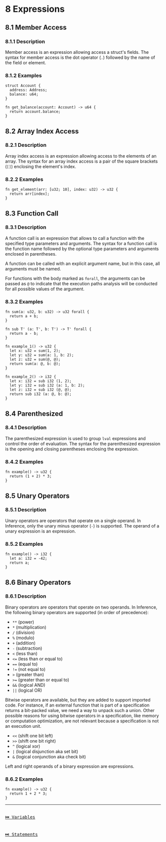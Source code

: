 # 8 Expressions

## 8.1 Member Access

### 8.1.1 Description

Member access is an expression allowing access a struct's fields. The syntax for member access is the dot operator (`.`) followed by the name of the field or element.

### 8.1.2 Examples

```inference
struct Account {
  address: Address;
  balance: u64;
}

fn get_balance(account: Account) -> u64 {
  return account.balance;
}
```

## 8.2 Array Index Access

### 8.2.1 Description

Array index access is an expression allowing access to the elements of an array. The syntax for an array index access is a pair of the square brackets (`[]`) enclosing the element's index.

### 8.2.2 Examples

```inference
fn get_element(arr: [u32; 10], index: u32) -> u32 {
  return arr[index];
}
```

## 8.3 Function Call

### 8.3.1 Description

A function call is an expression that allows to call a function with the specified type parameters and arguments. The syntax for a function call is the function name followed by the optional type parameters and arguments enclosed in parentheses.

A function can be called with an explicit argument name, but in this case, all arguments must be named.

For functions with the body marked as `forall`, the arguments can be passed as `@` to indicate that the execution paths analysis will be conducted for all possible values of the argument.

### 8.3.2 Examples

```inference
fn sum(a: u32, b: u32) -> u32 forall {
  return a + b;
}

fn sub T' (a: T', b: T') -> T' forall {
  return a - b;
}

fn example_1() -> u32 {
  let x: u32 = sum(1, 2);
  let y: u32 = sum(a: 1, b: 2);
  let z: u32 = sum(@, @);
  return sum(a: @, b: @);
}

fn example_2() -> i32 {
  let x: i32 = sub i32 (1, 2);
  let y: i32 = sub i32 (a: 1, b: 2);
  let z: i32 = sub i32 (@, @);
  return sub i32 (a: @, b: @);
}
```

## 8.4 Parenthesized

### 8.4.1 Description

The parenthesized expression is used to group `lval` expressions and control the order of evaluation. The syntax for the parenthesized expression is the opening and closing parentheses enclosing the expression.

### 8.4.2 Examples

```inference
fn example() -> u32 {
  return (1 + 2) * 3;
}
```

## 8.5 Unary Operators

### 8.5.1 Description

Unary operators are operators that operate on a single operand. In Inference, only the unary minus operator (`-`) is supported. The operand of a unary expression is an expression.

### 8.5.2 Examples

```inference
fn example() -> i32 {
  let a: i32 = -42;
  return a;
}
```

## 8.6 Binary Operators

### 8.6.1 Description

Binary operators are operators that operate on two operands. In Inference, the following binary operators are supported (in order of precedence):

- `**` (power)
- `*` (multiplication)
- `/` (division)
- `%` (modulo)
- `+` (addition)
- `-` (subtraction)
- `<` (less than)
- `<=` (less than or equal to)
- `==` (equal to)
- `!=` (not equal to)
- `>` (greater than)
- `>=` (greater than or equal to)
- `&&` (logical AND)
- `||` (logical OR)

Bitwise operators are available, but they are added to support imported code. For instance, if an external function that is part of a specification returns a bit-packed value, we need a way to unpack such a union. Other possible reasons for using bitwise operators in a specification, like memory or computation optimization, are not relevant because a specification is not an execution unit.

- `<<` (shift one bit left)
- `>>` (shift one bit right)
- `^` (logical xor)
- `|` (logical disjunction aka set bit)
- `&` (logical conjunction aka check bit)

Left and right operands of a binary expression are expressions.

### 8.6.2 Examples

```inference
fn example() -> u32 {
  return 1 + 2 * 3;
}
```

---

[<kbd><br>⏮️ Variables<br><br></kbd>](./variables.md)
[<kbd><br>⏭️ Statements<br><br></kbd>](./statements.md)
